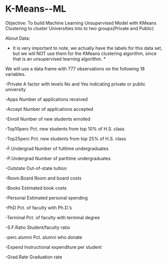 # K-Means--ML
Objective:
To build Machine Learning Unsupervised Model with KMeans Clustering to cluster Universities into to two groups(Private and Public)

About Data:
* It is very important to note, we actually have the labels for this data set, but we will NOT use them for the KMeans clustering algorithm, since that is an unsupervised learning algorithm. *

We will use a data frame with 777 observations on the following 18 variables.

-Private A factor with levels No and Yes indicating private or public university

-Apps Number of applications received

-Accept Number of applications accepted

-Enroll Number of new students enrolled

-Top10perc Pct. new students from top 10% of H.S. class

-Top25perc Pct. new students from top 25% of H.S. class

-F.Undergrad Number of fulltime undergraduates

-P.Undergrad Number of parttime undergraduates

-Outstate Out-of-state tuition

-Room.Board Room and board costs

-Books Estimated book costs

-Personal Estimated personal spending

-PhD Pct. of faculty with Ph.D.’s

-Terminal Pct. of faculty with terminal degree

-S.F.Ratio Student/faculty ratio

-perc.alumni Pct. alumni who donate

-Expend Instructional expenditure per student

-Grad.Rate Graduation rate
